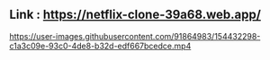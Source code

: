 ## Link : https://netflix-clone-39a68.web.app/




https://user-images.githubusercontent.com/91864983/154432298-c1a3c09e-93c0-4de8-b32d-edf667bcedce.mp4


